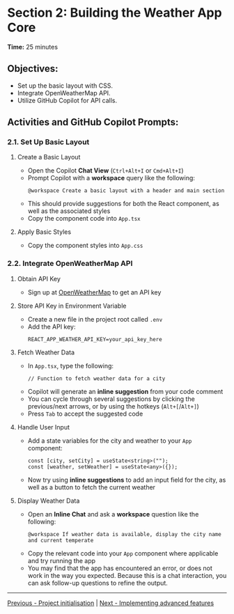 # Section 2: Building the Weather App Core

**Time:** 25 minutes


## Objectives:

*   Set up the basic layout with CSS.
*   Integrate OpenWeatherMap API.
*   Utilize GitHub Copilot for API calls.


## Activities and GitHub Copilot Prompts:


### 2.1. Set Up Basic Layout

1.  Create a Basic Layout
    *   Open the Copilot **Chat View** (`Ctrl+Alt+I` or `Cmd+Alt+I`)
    *   Prompt Copilot with a **workspace** query like the following:
        ```
        @workspace Create a basic layout with a header and main section
        ```
    *   This should provide suggestions for both the React component, as well as the associated styles
    *   Copy the component code into `App.tsx`
        
2.  Apply Basic Styles
    *   Copy the component styles into `App.css`


### 2.2. Integrate OpenWeatherMap API

1.  Obtain API Key
    *   Sign up at [OpenWeatherMap](https://openweathermap.org/) to get an API key

2.  Store API Key in Environment Variable
    *   Create a new file in the project root called `.env`
    *   Add the API key:
        ```env
        REACT_APP_WEATHER_API_KEY=your_api_key_here
        ```
        
3.  Fetch Weather Data
    *   In `App.tsx`, type the following:
        ```tsx
        // Function to fetch weather data for a city
        ```
    *   Copilot will generate an **inline suggestion** from your code comment
    *   You can cycle through several suggestions by clicking the previous/next arrows, or by using the hotkeys (`Alt+[`/`Alt+]`)
    *   Press `Tab` to accept the suggested code
        
4.  Handle User Input
    *   Add a state variables for the city and weather to your `App` component:
        ```tsx
        const [city, setCity] = useState<string>("");
        const [weather, setWeather] = useState<any>({});
        ```
    *   Now try using **inline suggestions** to add an input field for the city, as well as a button to fetch the current weather

5.  Display Weather Data
    *   Open an **Inline Chat** and ask a **workspace** question like the following:
        ```
        @workspace If weather data is available, display the city name and current temperate
        ```
    *   Copy the relevant code into your `App` component where applicable and try running the app
    *   You may find that the app has encountered an error, or does not work in the way you expected. Because this is a chat interaction, you can ask follow-up questions to refine the output.

---------------
[Previous - Project initialisation](./01-project-initialisation.md) | [Next - Implementing advanced features](./03-implementing-advanced-features.md)